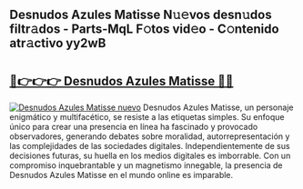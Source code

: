 ## Desnudos Azules Matisse N𝚞𝚎vos desn𝚞dos filtr𝚊dos - Parts-MqL F𝚘tos vid𝚎o - C𝚘ntenido atr𝚊ctivo yy2wB

# <h2><a href="http://mbbk2d.tromn.icu/?c=Desnudos+Azules+Matisse">🔗👉👉👉 Desnudos Azules Matisse 🔗🔗</a></h2>

[![Desnudos Azules Matisse nuevo](https://i.imgur.com/pEAQMta.gif)](http://mbbk2d.tromn.icu/?c=Desnudos+Azules+Matisse)
Desnudos Azules Matisse, un personaje enigmático y multifacético, se resiste a las etiquetas simples. Su enfoque único para crear una presencia en línea ha fascinado y provocado observadores, generando debates sobre moralidad, autorrepresentación y las complejidades de las sociedades digitales. Independientemente de sus decisiones futuras, su huella en los medios digitales es imborrable. Con un compromiso inquebrantable y un magnetismo innegable, la presencia de Desnudos Azules Matisse en el mundo online es imparable.
